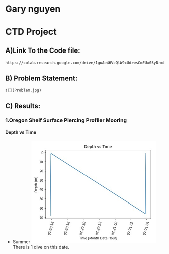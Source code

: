# Gary nguyen
# CTD Project
## A)Link To the Code file: 
    https://colab.research.google.com/drive/1guAe46VcQlW9cUdzwsCmEUx03yDrmLuo
## B) Problem Statement:
    ![](Problem.jpg)
## C) Results:
### 1.Oregon Shelf Surface Piercing Profiler Mooring
#### Depth vs Time
- Summer
![Profiler 1 Summer](P1S1.jpg)
There is 1 dive on this date.

